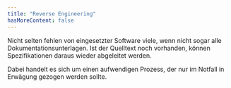 ```yaml
---
title: "Reverse Engineering"
hasMoreContent: false
---
```


Nicht selten fehlen von eingesetzter Software viele, wenn nicht sogar alle Dokumentationsunterlagen. Ist der Quelltext noch vorhanden, können Spezifikationen daraus wieder abgeleitet werden.

<!--more-->

Dabei handelt es sich um einen aufwendigen Prozess, der nur im Notfall in Erwägung gezogen werden sollte. 
